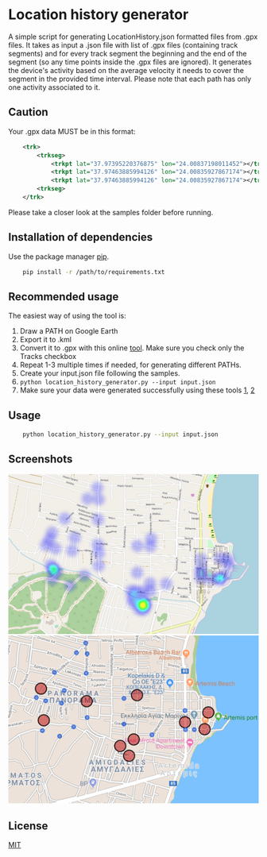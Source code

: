 # Location history generator

A simple script for generating LocationHistory.json formatted files from .gpx files.
It takes as input a .json file with list of .gpx files (containing track segments) and for every track segment
the beginning and the end of the segment (so any time points inside the .gpx files are ignored).
It generates the device's activity based on the average velocity it needs to cover the segment
in the provided time interval. Please note that each path has only one activity associated to it.

## Caution

Your .gpx data MUST be in this format:
```xml
    <trk>
        <trkseg>
            <trkpt lat="37.97395220376875" lon="24.00837198011452"></trkpt>
            <trkpt lat="37.97463885994126" lon="24.00835927867174"></trkpt>
            <trkpt lat="37.97463885994126" lon="24.00835927867174"></trkpt>
        <trkseg>
    </trk>
```
Please take a closer look at the samples folder before running.

## Installation of dependencies

Use the package manager [pip](https://pip.pypa.io/en/stable/).

```bash
    pip install -r /path/to/requirements.txt
```

## Recommended usage

The easiest way of using the tool is:
1. Draw a PATH on Google Earth
2. Export it to .kml
3. Convert it to .gpx with this online [tool](https://kml2gpx.com/). Make sure you check only the Tracks checkbox
4. Repeat 1-3 multiple times if needed, for generating different PATHs.
5. Create your input.json file following the samples.
6. `python location_history_generator.py --input input.json`
7. Make sure your data were generated successfully using these tools [1](https://locationhistoryvisualizer.com/heatmap/), [2](http://theyhaveyour.info/)


## Usage

```bash
    python location_history_generator.py --input input.json
```

## Screenshots

![Alt text](/screenshots/screenshot1.png)
![Alt text](/screenshots/screenshot2.png)


## License
[MIT](https://choosealicense.com/licenses/mit/)
